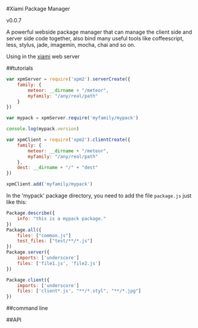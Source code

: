 #Xiami Package Manager

v0.0.7

A powerful webside package manager that can manage the client side and server side code together, also bind many useful tools like coffeescript, less, stylus, jade, imagemin, mocha, chai and so on.

Using in the [xiami](https://github.com/xiamidaxia/xiami) web server

##tutorials

```javascript
var xpmServer = require('xpm2').serverCreate({
    family: {
        meteor: __dirname + "/meteor",
        myfamily: "/any/real/path"
    }
})

var mypack = xpmServer.require('myfamily/mypack')

console.log(mypack.version)

```

```javascript
var xpmClient = require('xpm2').clientCreate({
    family: {
        meteor: __dirname + "/meteor",
        myfamily: "/any/real/path"
    },
    dest: __dirname + "/" + "dest"
})

xpmClient.add('myfamily/mypack')

```

In the 'mypack' package directory, you need to add the file `package.js` just like this:

```javascript
Package.describe({
    info: "this is a mypack package."
})
Package.all({
    files: ["common.js"]
    test_files: ["test/**/*.js"]
})
Package.server({
    imports: ['underscore']             
    files: ['file1.js', 'file2.js']
})

Package.client({
    imports: ['underscore']             
    files: ['client*.js', "**/*.styl", "**/*.jpg"]
})

```

##command line


##API

